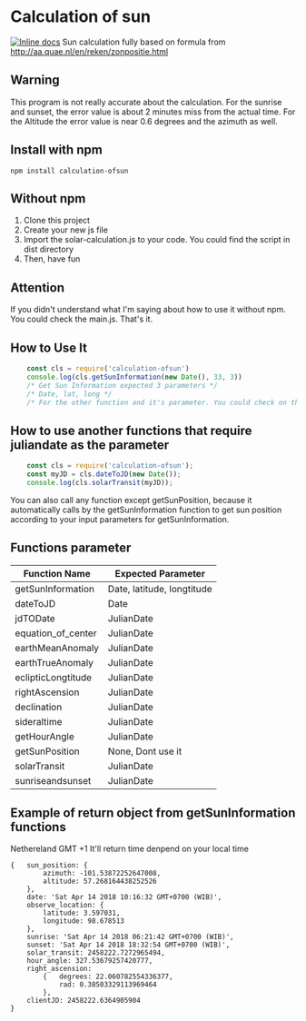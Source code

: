 # Calculation of sun
[![Inline docs](http://inch-ci.org/github/OrionStark/calculation-of-sun.svg?branch=master)](http://inch-ci.org/github/OrionStark/calculation-of-sun)
Sun calculation fully based on formula from http://aa.quae.nl/en/reken/zonpositie.html

## Warning
This program is not really accurate about the calculation. For the sunrise and sunset, the error value is about 2 minutes miss from the actual time. For the Altitude the error value is near 0.6 degrees and the azimuth as well.

## Install with npm
    npm install calculation-ofsun

## Without npm
1. Clone this project
2. Create your new js file
3. Import the solar-calculation.js to your code. You could find the script in dist directory
4. Then, have fun

## Attention
If you didn't understand what I'm saying about how to use it without npm. You could check the main.js.
That's it.

## How to Use It
```javascript
    const cls = require('calculation-ofsun')
    console.log(cls.getSunInformation(new Date(), 33, 3))
    /* Get Sun Information expected 3 parameters */
    /* Date, lat, long */
    /* For the other function and it's parameter. You could check on the table below */
```

## How to use another functions that require juliandate as the parameter
```javascript
    const cls = require('calculation-ofsun');
    const myJD = cls.dateToJD(new Date());
    console.log(cls.solarTransit(myJD));
```
You can also call any function except getSunPosition, because it automatically calls by the
getSunInformation function to get sun position according to your input parameters for getSunInformation.

## Functions parameter
Function Name | Expected Parameter
------------- | ------------------
getSunInformation | Date, latitude, longtitude
dateToJD | Date
jdTODate | JulianDate
equation_of_center | JulianDate
earthMeanAnomaly | JulianDate
earthTrueAnomaly | JulianDate
eclipticLongtitude | JulianDate
rightAscension | JulianDate
declination | JulianDate
sideraltime | JulianDate
getHourAngle | JulianDate
getSunPosition | None, Dont use it
solarTransit | JulianDate
sunriseandsunset | JulianDate

## Example of return object from getSunInformation functions
Nethereland GMT +1
It'll return time denpend on your local time

    {   sun_position: { 
            azimuth: -101.53872252647008, 
            altitude: 57.268164438252526 
        },
        date: 'Sat Apr 14 2018 10:16:32 GMT+0700 (WIB)',
        observe_location: { 
            latitude: 3.597031, 
            longitude: 98.678513
        },
        sunrise: 'Sat Apr 14 2018 06:21:42 GMT+0700 (WIB)',
        sunset: 'Sat Apr 14 2018 18:32:54 GMT+0700 (WIB)',
        solar_transit: 2458222.7272965494,
        hour_angle: 327.53679257420777,
        right_ascension: 
            {   degrees: 22.060782554336377, 
                rad: 0.38503329113969464 
            },
        clientJD: 2458222.6364905904 
    }



